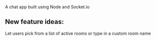 A chat app built using Node and Socket.io

## New feature ideas:

Let users pick from a list of active rooms or type in a custom room name
